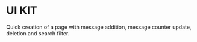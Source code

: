 # UI KIT

Quick creation of a page with message addition, message counter update, deletion and search filter.
